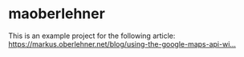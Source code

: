 # maoberlehner
This is an example project for the following article: https://markus.oberlehner.net/blog/using-the-google-maps-api-wi…
